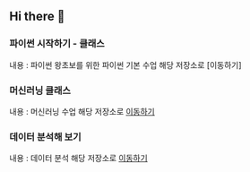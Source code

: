 ## Hi there 👋

### 파이썬 시작하기 - 클래스
내용 : 파이썬 왕초보를 위한 파이썬 기본 수업
해당 저장소로 [이동하기]

### 머신러닝 클래스
내용 : 머신러닝 수업
해당 저장소로 [이동하기](https://github.com/Sim-Yeonsoo/ML_LIB_CLASS)

### 데이터 분석해 보기
내용 : 데이터 분석
해당 저장소로 [이동하기](https://github.com/Sim-Yeonsoo/MyDataAnalysis)

<!--
**Sim-Yeonsoo/Sim-Yeonsoo** is a ✨ _special_ ✨ repository because its `README.md` (this file) appears on your GitHub profile.

Here are some ideas to get you started:

- 🔭 I’m currently working on ...
- 🌱 I’m currently learning ...
- 👯 I’m looking to collaborate on ...
- 🤔 I’m looking for help with ...
- 💬 Ask me about ...
- 📫 How to reach me: ...
- 😄 Pronouns: ...
- ⚡ Fun fact: ...
-->
